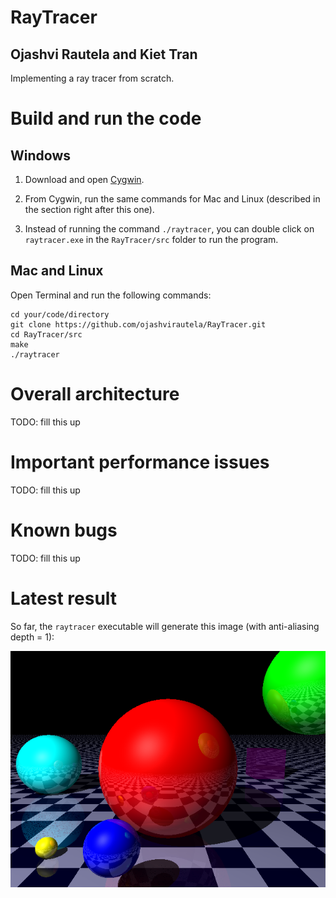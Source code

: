 # RayTracer

## Ojashvi Rautela and Kiet Tran

Implementing a ray tracer from scratch.

# Build and run the code

## Windows

1. Download and open [Cygwin](https://cygwin.com/install.html "Cygwin's Download Page"). 

2. From Cygwin, run the same commands for Mac and Linux (described in the section right after this one).

3. Instead of running the command `./raytracer`, you can double click on `raytracer.exe` in the `RayTracer/src` folder to run the program.

## Mac and Linux

Open Terminal and run the following commands: 

```
cd your/code/directory
git clone https://github.com/ojashvirautela/RayTracer.git
cd RayTracer/src
make
./raytracer
```

# Overall architecture

TODO: fill this up

# Important performance issues

TODO: fill this up

# Known bugs

TODO: fill this up

# Latest result

So far, the `raytracer` executable will generate this image (with anti-aliasing depth = 1):

![Most Recent Result Image](./images/milestones/dec9/scene_aadepth_1.jpeg)

